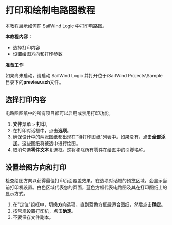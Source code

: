# 打印和绘制电路图教程
本教程展示如何在 SailWind Logic 中打印电路图。

****本教程内容：****

- 选择打印内容
- 设置绘图方向和打印参数

****准备工作****

如果尚未启动，请启动 SailWind Logic 并打开位于\SailWind Projects\Sample 目录下的**preview.sch**文件。

## 选择打印内容
电路图图纸中的所有项目都可以启用或禁用打印功能。

1. **文件**菜单 > **打印**。
2. 在打印对话框中，点击**选项**。
3. 确保设计中的两张图纸都出现在"待打印图纸"列表中。如果没有，点击**全部添加**。这些图纸将被选中进行绘图。
4. 取消勾选**零件文本**复选框。这将移除所有零件在绘图中的引脚名称。

## 设置绘图方向和打印
检查绘图方向以获得最佳打印页面覆盖效果。在选项对话框的预览区域，会显示当前打印机设置。白色区域代表您的页面，蓝色方框代表电路图及其在打印图纸上的显示方式。

1. 在"定位"组框中，切换**方向**选项，直到蓝色方框最适合图纸，然后点击**确定**。
2. 按常规设置打印机，点击**确定**。
3. 不要保存文件副本。